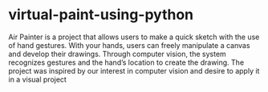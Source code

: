 # virtual-paint-using-python
Air Painter is a project that allows users to make a quick sketch with the use of hand gestures. With your hands, users can freely manipulate a canvas and develop their drawings. Through computer vision, the system recognizes gestures and the hand’s location to create the drawing. The project was inspired by our interest in computer vision and desire to apply it in a visual project
